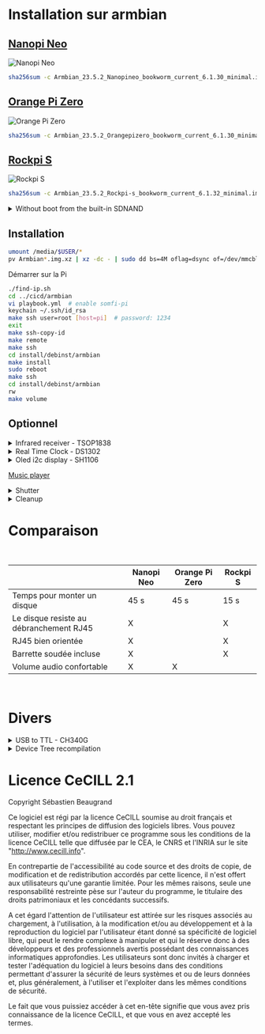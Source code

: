 # Installation sur armbian
## [Nanopi Neo](https://www.armbian.com/nanopi-neo/)
![Nanopi Neo](https://www.armbian.com/wp-content/uploads/2018/02/nanopineo-300x169.png)
```sh
sha256sum -c Armbian_23.5.2_Nanopineo_bookworm_current_6.1.30_minimal.img.xz.sha
```

## [Orange Pi Zero](https://www.armbian.com/orange-pi-zero/)
![Orange Pi Zero](https://www.armbian.com/wp-content/uploads/2018/02/orangepizero-300x169.png)
```sh
sha256sum -c Armbian_23.5.2_Orangepizero_bookworm_current_6.1.30_minimal.img.xz.sha
```

## [Rockpi S](https://www.armbian.com/rockpi-s/)
![Rockpi S](https://www.armbian.com/wp-content/uploads/2019/11/rockpi-s-300x169.png)
```sh
sha256sum -c Armbian_23.5.2_Rockpi-s_bookworm_current_6.1.32_minimal.img.xz.sha
```

<details>
  <summary>Without boot from the built-in SDNAND</summary>

  ```sh
  df .  # 6,7G needed
  git clone -b v22.08 https://github.com/armbian/build.git armbian-build
  cd armbian-build
  sed -i 's/^IDBLOADER_BLOB/#IDBLOADER_BLOB/' config/sources/families/rockpis.conf
  touch .ignore_changes
  sudo rm ./cache/sources/u-boot/*/idbloader.bin
  sudo apt install debootstrap
  sudo modprobe loop
  systemd-run -p CPUQuota=$((`nproc`*50))% --scope bash -c './compile.sh BOARD=rockpi-s BRANCH=edge BUILD_MINIMAL=yes BUILD_DESKTOP=no KERNEL_ONLY=no KERNEL_CONFIGURE=no CLEAN_LEVEL=, RELEASE=bullseye SKIP_EXTERNAL_TOOLCHAINS=yes EXTRAWIFI=no'
  cd output/images
  ls -l Armbian_22.08.2_Rockpi-s_bullseye_edge_5.19.17_minimal.img
  pv Armbian*.img | sudo dd bs=4M oflag=dsync of=/dev/mmcblk0
  ```
</details>

## Installation
```sh
umount /media/$USER/*
pv Armbian*.img.xz | xz -dc - | sudo dd bs=4M oflag=dsync of=/dev/mmcblk0
```
Démarrer sur la Pi
```sh
./find-ip.sh
cd ../cicd/armbian
vi playbook.yml  # enable somfi-pi
keychain ~/.ssh/id_rsa
make ssh user=root [host=pi]  # password: 1234
exit
make ssh-copy-id
make remote
make ssh
cd install/debinst/armbian
make install
sudo reboot
make ssh
cd install/debinst/armbian
rw
make volume
```

## Optionnel

<details>
  <summary>Infrared receiver - TSOP1838</summary>

  ```
   3v3                     Pin 7          GND   --> Pi pins
    |                        |             |
    |                        \             |
    |                        / 1k          |
    |                        \             |
    |          47k           |             |
    |---------/\/\/\---------+             |
    |                        |             |
    O                        O             O    --> 1838 pins
    |          100k          |     NPN     |
    |---------/\/\/\---------+-----\_/-----|
    |                               |      |
  ```
  ```
  make lirc
  sudo reboot
  # Tests:
  mode2 -d /dev/lirc0 -H default
  sudo ir-keytable -p nec -t
  ```
</details>

<details>
  <summary>Real Time Clock - DS1302</summary>

  ```sh
  make rtc
  ```
</details>

<details>
  <summary>Oled i2c display - SH1106</summary>

  ```sh
  make oled
  make oscreensaver
  ```
</details>

[Music player](../cicd/mps/README.md)

<details>
  <summary>Shutter</summary>

  ```sh
  sudo /usr/sbin/rtc `date +%FT%Tw%w`
  make shutter
  ```
  ```sh
  journalctl -u shutter*
  sudo systemctl status shutter.service
  systemctl status shutter-open.timer
  systemctl status shutter-close.timer
  ```
</details>

<details>
  <summary>Cleanup</summary>

  ```sh
  sudo journalctl --rotate
  sudo journalctl --vacuum-time=1s
  ```
</details>

# Comparaison
<br/>

|                                       |Nanopi Neo|Orange Pi Zero|Rockpi S|
|---------------------------------------|----------|--------------|--------|
|Temps pour monter un disque            |45 s      |45 s          |15 s    |
|Le disque resiste au débranchement RJ45|X         |              |X       |
|RJ45 bien orientée                     |X         |              |X       |
|Barrette soudée incluse                |X         |              |X       |
|Volume audio confortable               |X         |X             |        |

<br/>

# Divers

<details>
  <summary>USB to TTL - CH340G</summary>

  ```
  Module           5V  2
   5V _            5V  4
  VCC _            GND 6
  3V3 _|     _____ TX  8
   TX _____ /_____ RX  10
   RX _____/           12
  GND ____________ GND 14
  ```
  Command for RockpiS : `sudo screen /dev/ttyUSB0 1500000`
</details>

<details>
  <summary>Device Tree recompilation</summary>

  ```sh
  git clone https://github.com/armbian/build.git armbian-build
  cd armbian-build
  ./compile.sh  BOARD=rockpi-s BRANCH=current KERNEL_ONLY=yes KERNEL_CONFIGURE=no
  export user=xxx
  export host=xxx
  scp output/debs/linux-image-current-rockchip64_21.02.0-trunk_arm64.deb $user@$host:/home/$user/
  scp output/debs/linux-dtb-current-rockchip64_21.02.0-trunk_arm64.deb $user@$host:/home/$user/
  ssh $user@$host
  sudo dpkg -i linux-image-current-rockchip64_21.02.0-trunk_arm64.deb
  sudo dpkg -i linux-dtb-current-rockchip64_21.02.0-trunk_arm64.deb
  sudo reboot
  ```
</details>

# Licence CeCILL 2.1

Copyright Sébastien Beaugrand

Ce logiciel est régi par la licence CeCILL soumise au droit français et
respectant les principes de diffusion des logiciels libres. Vous pouvez
utiliser, modifier et/ou redistribuer ce programme sous les conditions
de la licence CeCILL telle que diffusée par le CEA, le CNRS et l'INRIA
sur le site "http://www.cecill.info".

En contrepartie de l'accessibilité au code source et des droits de copie,
de modification et de redistribution accordés par cette licence, il n'est
offert aux utilisateurs qu'une garantie limitée. Pour les mêmes raisons,
seule une responsabilité restreinte pèse sur l'auteur du programme, le
titulaire des droits patrimoniaux et les concédants successifs.

A cet égard l'attention de l'utilisateur est attirée sur les risques
associés au chargement, à l'utilisation, à la modification et/ou au
développement et à la reproduction du logiciel par l'utilisateur étant
donné sa spécificité de logiciel libre, qui peut le rendre complexe à
manipuler et qui le réserve donc à des développeurs et des professionnels
avertis possédant des connaissances informatiques approfondies. Les
utilisateurs sont donc invités à charger et tester l'adéquation du
logiciel à leurs besoins dans des conditions permettant d'assurer la
sécurité de leurs systèmes et ou de leurs données et, plus généralement,
à l'utiliser et l'exploiter dans les mêmes conditions de sécurité.

Le fait que vous puissiez accéder à cet en-tête signifie que vous avez
pris connaissance de la licence CeCILL, et que vous en avez accepté les
termes.
